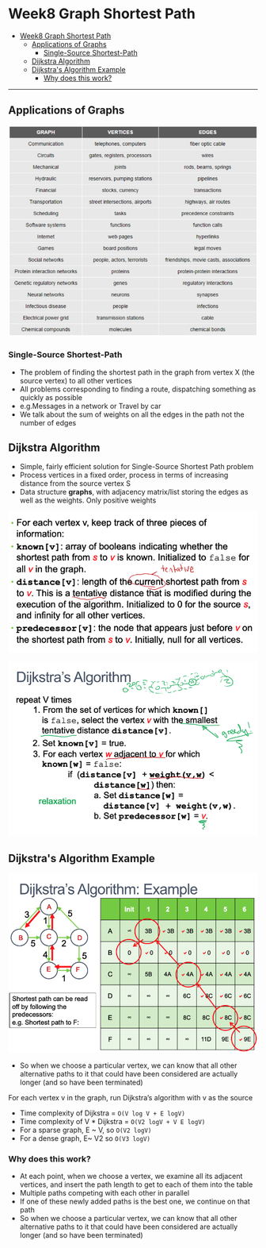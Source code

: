 # Week8 Graph Shortest Path

- [Week8 Graph Shortest Path](#week8-graph-shortest-path)
  - [Applications of Graphs](#applications-of-graphs)
    - [Single-Source Shortest-Path](#single-source-shortest-path)
  - [Dijkstra Algorithm](#dijkstra-algorithm)
  - [Dijkstra's Algorithm Example](#dijkstras-algorithm-example)
    - [Why does this work?](#why-does-this-work)

---

## Applications of Graphs

![graph-applications](images/graph-applications.png)

### Single-Source Shortest-Path

- The problem of finding the shortest path in the graph from vertex X (the source vertex) to all other vertices
- All problems corresponding to finding a route, dispatching something as quickly as possible
- e.g.Messages in a network or Travel by car
- We talk about the sum of weights on all the edges in the path not the number of edges

## Dijkstra Algorithm

- Simple, fairly efficient solution for Single-Source Shortest Path problem
- Process vertices in a fixed order, process in terms of increasing distance from the source vertex S
- Data structure **graphs**, with adjacency matrix/list storing the edges as well as the weights. Only positive weights

![info](images/info.png)

![dijkstra's-algorithm](images/dijkstras-algorithm.png)

## Dijkstra's Algorithm Example 

![dijkstra's-algorithm-example](images/dijkstras-algo-example.png)

- So when we choose a particular vertex, we can know that all other alternative paths to it that could have been considered are actually longer (and so have been terminated)

For each vertex v in the graph, run Dijkstra’s algorithm with v as the source

- Time complexity of Dijkstra = `O(V log V + E logV)`
- Time complexity of V * Dijkstra = `O(V2 logV + V E logV)`
- For a sparse graph, E ~ V, so `O(V2 logV)`
- For a dense graph, E~ V2 so `O(V3 logV)`

### Why does this work?

- At each point, when we choose a vertex, we examine all its adjacent vertices, and insert the path length to get to each of them into the table
- Multiple paths competing with
each other in parallel
- If one of these newly added paths is the best one, we continue on that path
- So when we choose a particular vertex, we can know that all other alternative paths to it that could have been considered are actually longer (and so have been
terminated)
